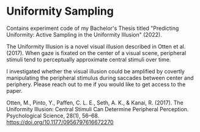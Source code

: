 # Uniformity Sampling
Contains experiment code of my Bachelor's Thesis titled "Predicting Uniformity: Active Sampling in the Uniformity Illusion" (2022). 

The Uniformity Illusion is a novel visual illusion described in Otten et al. (2017). When gaze is fixated on the center of a visual scene, peripheral stimuli tend to perceptually approximate central stimuli over time. 

I investigated whether the visual illusion could be amplified by covertly manipulating the peripheral stimulus during saccades between center and periphery. Please reach out to me if you would like to get access to the paper.

Otten, M., Pinto, Y., Paffen, C. L. E., Seth, A. K., & Kanai, R. (2017). The Uniformity Illusion: Central Stimuli Can Determine Peripheral Perception. Psychological Science, 28(1), 56–68. https://doi.org/10.1177/0956797616672270
